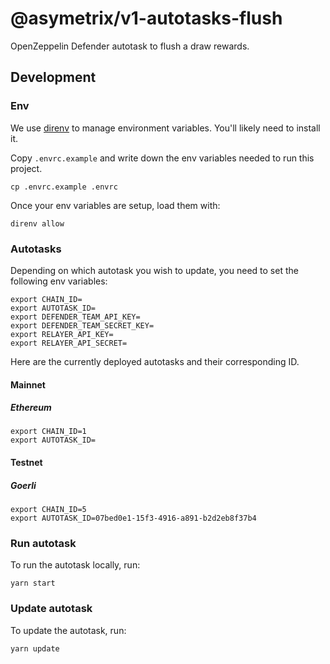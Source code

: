 # @asymetrix/v1-autotasks-flush

OpenZeppelin Defender autotask to flush a draw rewards.

## Development

### Env

We use [direnv](https://direnv.net) to manage environment variables. You'll
likely need to install it.

Copy `.envrc.example` and write down the env variables needed to run this
project.

```
cp .envrc.example .envrc
```

Once your env variables are setup, load them with:

```
direnv allow
```

### Autotasks

Depending on which autotask you wish to update, you need to set the following
env variables:

```
export CHAIN_ID=
export AUTOTASK_ID=
export DEFENDER_TEAM_API_KEY=
export DEFENDER_TEAM_SECRET_KEY=
export RELAYER_API_KEY=
export RELAYER_API_SECRET=
```

Here are the currently deployed autotasks and their corresponding ID.

#### Mainnet

##### Ethereum

```
export CHAIN_ID=1
export AUTOTASK_ID=
```

#### Testnet

##### Goerli

```
export CHAIN_ID=5
export AUTOTASK_ID=07bed0e1-15f3-4916-a891-b2d2eb8f37b4
```

### Run autotask

To run the autotask locally, run:

```
yarn start
```

### Update autotask

To update the autotask, run:

```
yarn update
```
